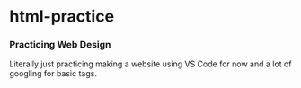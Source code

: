 # html-practice
### Practicing Web Design
Literally just practicing making a website using VS Code for now and a lot of googling for basic tags.